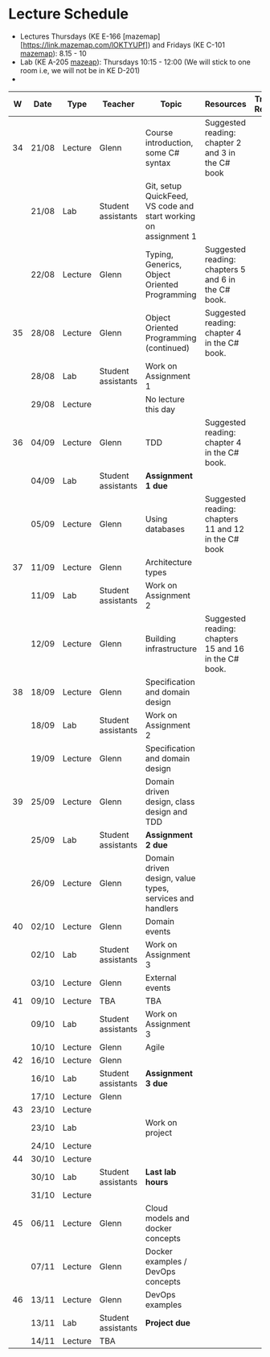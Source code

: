 # Lecture Schedule

- Lectures Thursdays (KE E-166 [mazemap][https://link.mazemap.com/lOKTYUPf]) and Fridays (KE C-101 [mazemap](https://link.mazemap.com/xD9V0Axx)): 8.15 - 10
- Lab (KE A-205 [mazeap](https://link.mazemap.com/zfxeEQJe)): Thursdays 10:15 - 12:00 (We will stick to one room i.e, we will not be in KE D-201)
- 


| W   | Date  | Type    | Teacher                      | Topic                                                           | Resources                                             | Travels / Remarks |
| --- | ----- | ------- | ---------------------------- | --------------------------------------------------------------- | ----------------------------------------------------- | ----------------- |
| 34  | 21/08 | Lecture | Glenn                        | Course introduction, some C# syntax                             | Suggested reading: chapter 2 and 3 in the C# book     |                   |
|     | 21/08 | Lab     | Student assistants           | Git, setup QuickFeed, VS code and start working on assignment 1 |                                                       |                   |
|     | 22/08 | Lecture | Glenn                        | Typing, Generics, Object Oriented Programming                   | Suggested reading: chapters 5 and 6 in the C# book.   |                   |
| 35  | 28/08 | Lecture | Glenn                        | Object Oriented Programming (continued)                         | Suggested reading: chapter 4 in the C# book.          |                   |
|     | 28/08 | Lab     | Student assistants           | Work on Assignment 1                                            |                                                       |                   |
|     | 29/08 | Lecture |                              | No lecture this day                                             |                                                       |                   |
| 36  | 04/09 | Lecture | Glenn                        | TDD                                                             | Suggested reading: chapter 4 in the C# book.          |                   |
|     | 04/09 | Lab     | Student assistants           | **Assignment 1 due**                                            |                                                       |                   |
|     | 05/09 | Lecture | Glenn                        | Using databases                                                 | Suggested reading: chapters 11 and 12 in the C# book  |                   |
| 37  | 11/09 | Lecture | Glenn                        | Architecture types                                              |                                                       |                   |
|     | 11/09 | Lab     | Student assistants           | Work on Assignment 2                                            |                                                       |                   |
|     | 12/09 | Lecture | Glenn                        | Building infrastructure                                         | Suggested reading: chapters 15 and 16 in the C# book. |                   |
| 38  | 18/09 | Lecture | Glenn                        | Specification and domain design                                 |                                                       |                   |
|     | 18/09 | Lab     | Student assistants           | Work on Assignment 2                                            |                                                       |                   |
|     | 19/09 | Lecture | Glenn                        | Specification and domain design                                 |                                                       |                   |
| 39  | 25/09 | Lecture | Glenn                        | Domain driven design, class design and TDD                      |                                                       |                   |
|     | 25/09 | Lab     | Student assistants           | **Assignment 2 due**                                            |                                                       |                   |
|     | 26/09 | Lecture | Glenn                        | Domain driven design, value types, services and handlers        |                                                       |                   |
| 40  | 02/10 | Lecture | Glenn                        | Domain events                                                   |                                                       |                   |
|     | 02/10 | Lab     | Student assistants           | Work on Assignment 3                                            |                                                       |                   |
|     | 03/10 | Lecture | Glenn                        | External events                                                 |                                                       |                   |
| 41  | 09/10 | Lecture | TBA                          | TBA                                                             |                                                       |                   |
|     | 09/10 | Lab     | Student assistants           | Work on Assignment 3                                            |                                                       |                   |
|     | 10/10 | Lecture | Glenn                        | Agile                                                           |                                                       |                   |
| 42  | 16/10 | Lecture | Glenn                        |                                                                 |                                                       |                   |
|     | 16/10 | Lab     | Student assistants           | **Assignment 3 due**                                            |                                                       |                   |
|     | 17/10 | Lecture | Glenn                        |                                                                 |                                                       |                   |
| 43  | 23/10 | Lecture |                         |                                               |                                                       |                   |
|     | 23/10 | Lab     |  | Work on project                                                 |                                                       |                   |
|     | 24/10 | Lecture |                         |                                               |                                                       |                   |
| 44  | 30/10 | Lecture |                         |                                                |                                                       |                   |
|     | 30/10 | Lab     | Student assistants | **Last lab hours**                                              |                                                       |                   |
|     | 31/10 | Lecture |                         |                                           |                                                       |                   |
| 45  | 06/11 | Lecture | Glenn                        | Cloud models and docker concepts                                |                                                       |                   |
|     | 07/11 | Lecture | Glenn                        | Docker examples / DevOps concepts                               |                                                       |                   |
| 46  | 13/11 | Lecture | Glenn                        | DevOps examples                                                 |                                                       |                   |
|     | 13/11 | Lab     | Student assistants           | **Project due**                                                 |                                                       |                   |
|     | 14/11 | Lecture | TBA                          |                                                                 |                                                       |                   |
